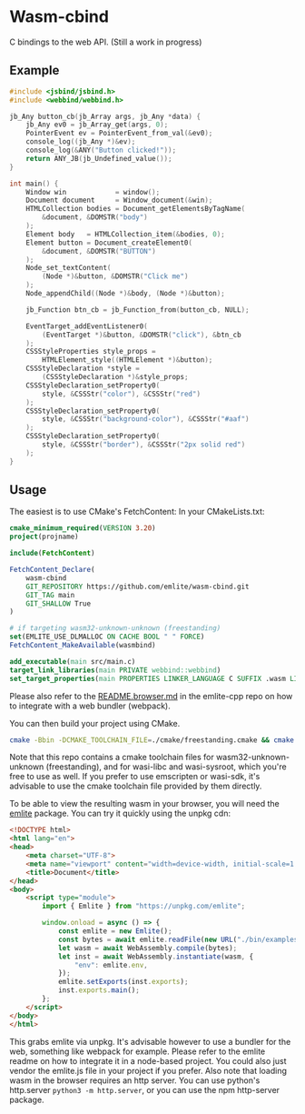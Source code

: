 # Wasm-cbind

C bindings to the web API.
(Still a work in progress)

## Example

```c
#include <jsbind/jsbind.h>
#include <webbind/webbind.h>

jb_Any button_cb(jb_Array args, jb_Any *data) {
    jb_Any ev0 = jb_Array_get(args, 0);
    PointerEvent ev = PointerEvent_from_val(&ev0);
    console_log((jb_Any *)&ev);
    console_log(&ANY("Button clicked!"));
    return ANY_JB(jb_Undefined_value());
}

int main() {
    Window win            = window();
    Document document     = Window_document(&win);
    HTMLCollection bodies = Document_getElementsByTagName(
        &document, &DOMSTR("body")
    );
    Element body   = HTMLCollection_item(&bodies, 0);
    Element button = Document_createElement0(
        &document, &DOMSTR("BUTTON")
    );
    Node_set_textContent(
        (Node *)&button, &DOMSTR("Click me")
    );
    Node_appendChild((Node *)&body, (Node *)&button);

    jb_Function btn_cb = jb_Function_from(button_cb, NULL);

    EventTarget_addEventListener0(
        (EventTarget *)&button, &DOMSTR("click"), &btn_cb
    );
    CSSStyleProperties style_props =
        HTMLElement_style((HTMLElement *)&button);
    CSSStyleDeclaration *style =
        (CSSStyleDeclaration *)&style_props;
    CSSStyleDeclaration_setProperty0(
        style, &CSSStr("color"), &CSSStr("red")
    );
    CSSStyleDeclaration_setProperty0(
        style, &CSSStr("background-color"), &CSSStr("#aaf")
    );
    CSSStyleDeclaration_setProperty0(
        style, &CSSStr("border"), &CSSStr("2px solid red")
    );
}
```

## Usage
The easiest is to use CMake's FetchContent:
In your CMakeLists.txt:
```cmake
cmake_minimum_required(VERSION 3.20)
project(projname)

include(FetchContent)

FetchContent_Declare(
    wasm-cbind
    GIT_REPOSITORY https://github.com/emlite/wasm-cbind.git
    GIT_TAG main
    GIT_SHALLOW True
)

# if targeting wasm32-unknown-unknown (freestanding)
set(EMLITE_USE_DLMALLOC ON CACHE BOOL " " FORCE)
FetchContent_MakeAvailable(wasmbind)

add_executable(main src/main.c)
target_link_libraries(main PRIVATE webbind::webbind)
set_target_properties(main PROPERTIES LINKER_LANGUAGE C SUFFIX .wasm LINK_FLAGS "-Wl,--no-entry,--allow-undefined,--export=main,--export-table,--import-memory,--export-memory,--strip-all")
```

Please also refer to the [README.browser.md](https://github.com/emlite/emlite-cpp/blob/main/README.browser.md) in the emlite-cpp repo on how to integrate with a web bundler (webpack).

You can then build your project using CMake.
```bash
cmake -Bbin -DCMAKE_TOOLCHAIN_FILE=./cmake/freestanding.cmake && cmake --build bin
```
Note that this repo contains a cmake toolchain files for wasm32-unknown-unknown (freestanding), and for wasi-libc and wasi-sysroot, which you're free to use as well. If you prefer to use emscripten or wasi-sdk, it's advisable to use the cmake toolchain file provided by them directly.

To be able to view the resulting wasm in your browser, you will need the [emlite](https://github.com/emlite/emlite-js) package. You can try it quickly using the unpkg cdn:
```html
<!DOCTYPE html>
<html lang="en">
<head>
    <meta charset="UTF-8">
    <meta name="viewport" content="width=device-width, initial-scale=1.0">
    <title>Document</title>
</head>
<body>
    <script type="module">
        import { Emlite } from "https://unpkg.com/emlite";

        window.onload = async () => {
            const emlite = new Emlite();
            const bytes = await emlite.readFile(new URL("./bin/examples/button.wasm", import.meta.url));
            let wasm = await WebAssembly.compile(bytes);
            let inst = await WebAssembly.instantiate(wasm, {
                "env": emlite.env,
            });
            emlite.setExports(inst.exports);
            inst.exports.main();
        };
    </script>
</body>
</html>
```
This grabs emlite via unpkg. It's advisable however to use a bundler for the web, something like webpack for example. Please refer to the emlite readme on how to integrate it in a node-based project. You could also just vendor the emlite.js file in your project if you prefer.
Also note that loading wasm in the browser requires an http server. You can use python's http.server `python3 -m http.server`, or you can use the npm http-server package.